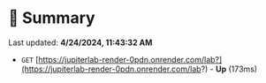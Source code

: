 # 📖 Summary
Last updated: **4/24/2024, 11:43:32 AM**

- `GET` [https://jupiterlab-render-0pdn.onrender.com/lab?](https://jupiterlab-render-0pdn.onrender.com/lab?) - **Up** (173ms)
